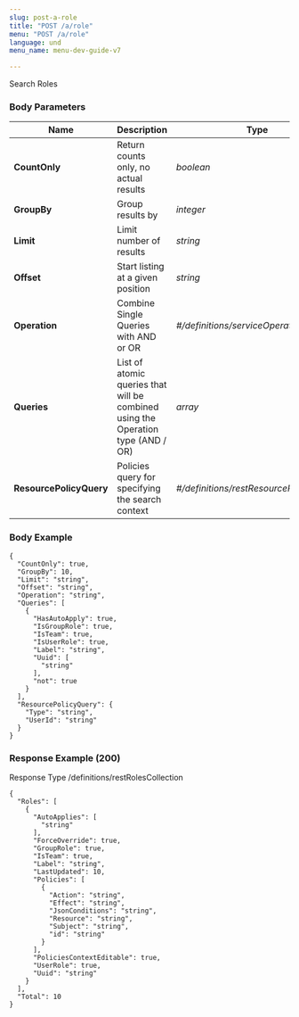 ```yaml
---
slug: post-a-role
title: "POST /a/role"
menu: "POST /a/role"
language: und
menu_name: menu-dev-guide-v7

---
```








 
Search Roles  


### Body Parameters

Name | Description | Type | Required
---|---|---|---
**CountOnly** | Return counts only, no actual results | _boolean_ |   
**GroupBy** | Group results by | _integer_ |   
**Limit** | Limit number of results | _string_ |   
**Offset** | Start listing at a given position | _string_ |   
**Operation** | Combine Single Queries with AND or OR | _#/definitions/serviceOperationType_ |   
**Queries** | List of atomic queries that will be combined using the Operation type (AND / OR) | _array_ |   
**ResourcePolicyQuery** | Policies query for specifying the search context | _#/definitions/restResourcePolicyQuery_ |   


### Body Example
```
{
  "CountOnly": true,
  "GroupBy": 10,
  "Limit": "string",
  "Offset": "string",
  "Operation": "string",
  "Queries": [
    {
      "HasAutoApply": true,
      "IsGroupRole": true,
      "IsTeam": true,
      "IsUserRole": true,
      "Label": "string",
      "Uuid": [
        "string"
      ],
      "not": true
    }
  ],
  "ResourcePolicyQuery": {
    "Type": "string",
    "UserId": "string"
  }
}
```






### Response Example (200)
Response Type /definitions/restRolesCollection

```
{
  "Roles": [
    {
      "AutoApplies": [
        "string"
      ],
      "ForceOverride": true,
      "GroupRole": true,
      "IsTeam": true,
      "Label": "string",
      "LastUpdated": 10,
      "Policies": [
        {
          "Action": "string",
          "Effect": "string",
          "JsonConditions": "string",
          "Resource": "string",
          "Subject": "string",
          "id": "string"
        }
      ],
      "PoliciesContextEditable": true,
      "UserRole": true,
      "Uuid": "string"
    }
  ],
  "Total": 10
}
```





